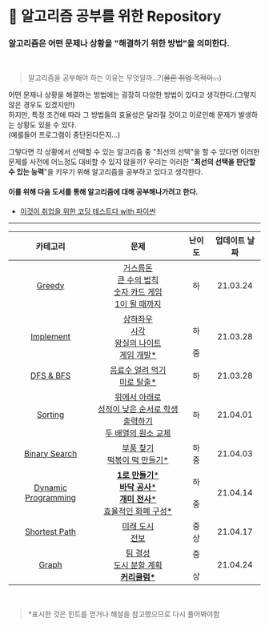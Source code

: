 # 📝 알고리즘 공부를 위한 Repository

### 알고리즘은 어떤 문제나 상황을 "**해결하기 위한 방법**"을 의미한다.

<br>

> 알고리즘을 공부해야 하는 이유는 무엇일까...?(~~물론 취업 목적이...~~)

어떤 문제나 상황을 해결하는 방법에는 굉장히 다양한 방법이 있다고 생각한다.(그렇지 않은 경우도 있겠지만!)<br>
하지만, 특정 조건에 따라 그 방법들의 효율성은 달라질 것이고 이로인해 문제가 발생하는 상황도 있을 수 있다.<br>(예를들어 프로그램이 중단된다든지...)<br>

그렇다면 각 상황에서 선택할 수 있는 알고리즘 중 "최선의 선택"을 할 수 있다면 이러한 문제를 사전에 어느정도 대비할 수 있지 않을까? 우리는 이러한 "**최선의 선택을 판단할 수 있는 능력**"을 키우기 위해 알고리즘을 공부하고 있다고 생각한다.

#### 이를 위해 다음 도서를 통해 알고리즘에 대해 공부해나가려고 한다.

- [이것이 취업을 위한 코딩 테스트다 with 파이썬](https://www.hanbit.co.kr/store/books/look.php?p_code=B8945183661)

---

|                             카테고리                              |                                                                                                                                     문제                                                                                                                                     |      난이도      | 업데이트 날짜 |
| :---------------------------------------------------------------: | :--------------------------------------------------------------------------------------------------------------------------------------------------------------------------------------------------------------------------------------------------------------------------: | :--------------: | :-----------: |
|                    [Greedy](Greedy/GREEDY.md)                     |                                       [거스름돈](Greedy/Beginner/change.py)<br>[큰 수의 법칙](Greedy/Beginner/rule_of_big_number.py)<br>[숫자 카드 게임](Greedy/Beginner/card_game.py)<br>[1이 될 때까지](Greedy/Beginner/until_1.py)                                        |        하        |   21.03.24    |
|                [Implement](Implement/IMPLEMENT.md)                |                                  [상하좌우](Implement/Beginner/up_down_left_right.py)<br>[시각](Implement/Beginner/time.py)<br>[왕실의 나이트](Implement/Beginner/knightOfPalace.py)<br>[게임 개발\*](Implement/Middle/gameDevelopment.py)                                   | <br>하<br><br>중 |   21.03.28    |
|                  [DFS & BFS](DFS_BFS/DFS_BFS.md)                  |                                                                                   [음료수 얼려 먹기](DFS_BFS/Beginner/iced_beverage.py)<br>[미로 탈출\*](DFS_BFS/Beginner/escape_maze.py)                                                                                    |        하        |   21.03.28    |
|                   [Sorting](Sorting/SORTING.md)                   |                                [위에서 아래로](Sorting/Beginner/top_to_bottom.py)<br>[성적이 낮은 순서로 학생 출력하기](Sorting/Beginner/in_order_of_lower_rank.py)<br>[두 배열의 원소 교체](Sorting/Beginner/swap_elements_of_two_array.py)                                 |        하        |   21.04.01    |
|          [Binary Search](Binary_Search/BINARY_SEARCH.md)          |                                                                             [부품 찾기](Binary_Search/Beginner/search_parts.py)<br>[떡볶이 떡 만들기\*](Binary_Search/Middle/make_rice_cake.py)                                                                              |     하<br>중     |   21.04.03    |
| [Dynamic Programming](Dynamic_Programming/DYNAMIC_PROGRAMMING.md) | [**1로 만들기**\*](Dynamic_Programming/Beginner/make_1.py)<br>[**바닥 공사**\*](Dynamic_Programming/Beginner/floor_construction.py)<br>[**개미 전사**\*](Dynamic_Programming/Middle/ant_warrior.py)<br>[효율적인 화폐 구성\*](Dynamic_Programming/Middle/efficient_money.py) |   하<br><br>중   |   21.04.14    |
|          [Shortest Path](Shortest_Path/SHORTEST_PATH.md)          |                                                                                        [미래 도시](Shortest_Path/Middle/future_city.py)<br>[전보](Shortest_Path/Advanced/telegram.py)                                                                                        |     중<br>상     |   21.04.17    |
|                      [Graph](Graph/GRAPH.md)                      |                                                                [팀 결성](Graph/Middle/make_team.py)<br>[도시 분할 계획](Graph/Middle/city_division_plan.py)<br>[**커리큘럼\***](Graph/Advanced/curriculum.py)                                                                |   중<br><br>상   |   21.04.24    |

<br>

> \*표시한 것은 힌트를 얻거나 해설을 참고했으므로 다시 풀어봐야함
